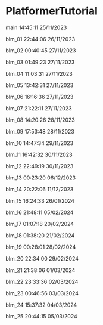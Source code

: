 # PlatformerTutorial

main   14:45:11   25/11/2023

blm_01   22:44:06   26/11/2023

blm_02   00:40:45   27/11/2023

blm_03   01:49:23   27/11/2023

blm_04   11:03:31   27/11/2023

blm_05   13:42:31   27/11/2023

blm_06   16:16:36   27/11/2023

blm_07   21:22:11   27/11/2023

blm_08   14:20:26   28/11/2023

blm_09   17:53:48   28/11/2023

blm_10   14:47:34   29/11/2023

blm_11   16:42:32   30/11/2023

blm_12   22:49:19   30/11/2023

blm_13   00:23:20   06/12/2023

blm_14   20:22:06   11/12/2023

blm_15   16:24:33   26/01/2024

blm_16   21:48:11   05/02/2024

blm_17   01:07:18   20/02/2024

blm_18   01:38:20   21/02/2024

blm_19   00:28:01   28/02/2024

blm_20   22:34:00   29/02/2024

blm_21   21:38:06   01/03/2024

blm_22   23:33:36   02/03/2024

blm_23   00:46:56   03/03/2024

blm_24   15:37:32   04/03/2024

blm_25   20:44:15   05/03/2024
